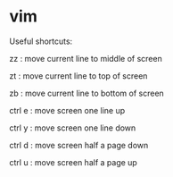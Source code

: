 # vim

Useful shortcuts:

zz
: move current line to middle of screen

zt
: move current line to top of screen

zb
: move current line to bottom of screen

ctrl e
: move screen one line up

ctrl y
: move screen one line down

ctrl d
: move screen half a page down

ctrl u
: move screen half a page up
